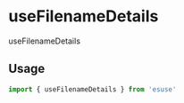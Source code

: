 # useFilenameDetails

useFilenameDetails

## Usage

```ts
import { useFilenameDetails } from 'esuse'
```
